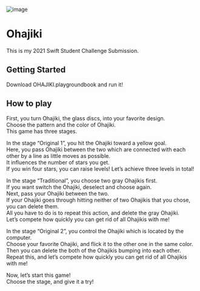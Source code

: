 ![image](https://user-images.githubusercontent.com/64585806/120313422-e42f4f00-c314-11eb-9804-3401ed13f0fe.png)  

# Ohajiki
This is my 2021 Swift Student Challenge Submission.
## Getting Started
Download OHAJIKI.playgroundbook and run it!
## How to play

First, you turn Ohajiki, the glass discs, into your favorite design.  
Choose the pattern and the color of Ohajiki.  
This game has three stages.   

In the stage “Original 1”, you hit the Ohajiki toward a yellow goal.  
Here, you pass Ohajiki between the two which are connected with each other by a line as little moves as possible.  
It influences the number of stars you get.  
If you win four stars, you can raise levels! Let’s achieve three levels in total!  

In the stage “Traditional”, you choose two gray Ohajikis first.  
If you want switch the Ohajiki, deselect and choose again.  
Next, pass your Ohajiki between the two.  
If your Ohajiki goes through hitting neither of two Ohajikis that you chose, you can delete them.  
All you have to do is to repeat this action, and delete the gray Ohajiki.  
Let’s compete how quickly you can get rid of all Ohajikis with me!  

In the stage “Original 2”, you control the Ohajiki which is located by the computer.  
Choose your favorite Ohajiki, and flick it to the other one in the same color.   
Then you can delete the both of the Ohajikis bumping into each other.  
Repeat this, and let’s compete how quickly you can get rid of all Ohajikis with me!  

Now, let’s start this game!  
Choose the stage, and give it a try!  
